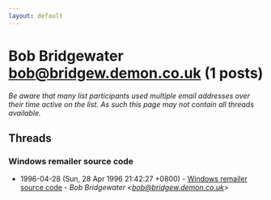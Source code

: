 ```yaml
---
layout: default
---
```


# Bob Bridgewater <bob@bridgew.demon.co.uk> (1 posts)

_Be aware that many list participants used multiple email addresses over their time active on the list. As such this page may not contain all threads available._

## Threads

### Windows remailer source code
+ 1996-04-28 (Sun, 28 Apr 1996 21:42:27 +0800) - [Windows remailer source code](/archive/1996/04/e45d7f202b00149433ebbbd6e49db2721b128fd0b0eee7643f3a1c6088e331ae) - _Bob Bridgewater \<bob@bridgew.demon.co.uk\>_

